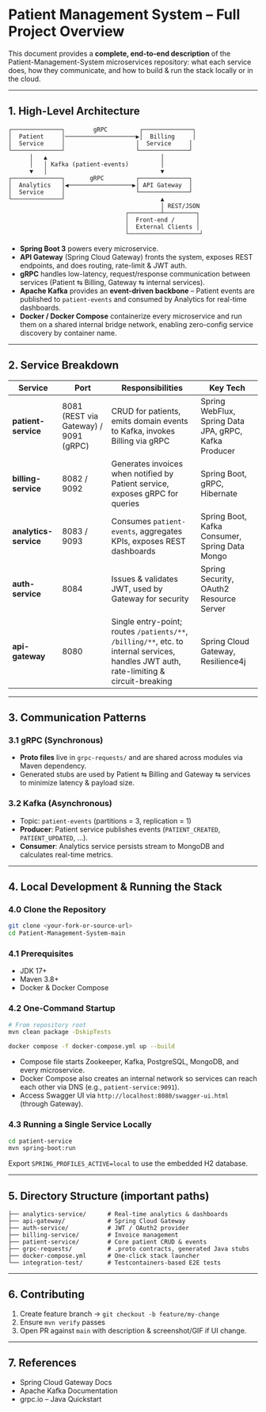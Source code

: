 # Patient Management System – Full Project Overview

This document provides a **complete, end-to-end description** of the Patient-Management-System microservices repository: what each service does, how they communicate, and how to build & run the stack locally or in the cloud.

---

## 1. High-Level Architecture

```
┌──────────────┐        gRPC         ┌──────────────┐
│  Patient     │────────────────────▶│  Billing     │
│  Service     │                    │  Service     │
└──────────────┘                    └──────────────┘
      │   ▲                                │
      │   │ Kafka (patient-events)         │
      ▼   │                                ▼
┌──────────────┐       gRPC         ┌──────────────┐
│  Analytics   │◀──────────────────▶│ API Gateway  │
│  Service     │                    └──────────────┘
└──────────────┘                           ▲
                                           │ REST/JSON
                                 ┌─────────┴─────────┐
                                 │  Front-end /      │
                                 │  External Clients │
                                 └────────────────────┘
```

* **Spring Boot 3** powers every microservice.
* **API Gateway** (Spring Cloud Gateway) fronts the system, exposes REST endpoints, and does routing, rate-limit & JWT auth.
* **gRPC** handles low-latency, request/response communication between services (Patient ⇆ Billing, Gateway ⇆ internal services).
* **Apache Kafka** provides an **event-driven backbone** – Patient events are published to `patient-events` and consumed by Analytics for real-time dashboards.
* **Docker / Docker Compose** containerize every microservice and run them on a shared internal bridge network, enabling zero-config service discovery by container name.

---

## 2. Service Breakdown

| Service | Port | Responsibilities | Key Tech |
|---------|------|------------------|----------|
| **patient-service** | 8081 (REST via Gateway) / 9091 (gRPC) | CRUD for patients, emits domain events to Kafka, invokes Billing via gRPC | Spring WebFlux, Spring Data JPA, gRPC, Kafka Producer |
| **billing-service** | 8082 / 9092 | Generates invoices when notified by Patient service, exposes gRPC for queries | Spring Boot, gRPC, Hibernate |
| **analytics-service** | 8083 / 9093 | Consumes `patient-events`, aggregates KPIs, exposes REST dashboards | Spring Boot, Kafka Consumer, Spring Data Mongo |
| **auth-service** | 8084 | Issues & validates JWT, used by Gateway for security | Spring Security, OAuth2 Resource Server |
| **api-gateway** | 8080 | Single entry-point; routes `/patients/**`, `/billing/**`, etc. to internal services, handles JWT auth, rate-limiting & circuit-breaking | Spring Cloud Gateway, Resilience4j |

---

## 3. Communication Patterns

### 3.1 gRPC (Synchronous)
* **Proto files** live in `grpc-requests/` and are shared across modules via Maven dependency.
* Generated stubs are used by Patient ⇆ Billing and Gateway ⇆ services to minimize latency & payload size.

### 3.2 Kafka (Asynchronous)
* Topic: `patient-events` (partitions = 3, replication = 1)
* **Producer**: Patient service publishes events (`PATIENT_CREATED`, `PATIENT_UPDATED`, …).
* **Consumer**: Analytics service persists stream to MongoDB and calculates real-time metrics.

---

## 4. Local Development & Running the Stack

### 4.0 Clone the Repository
```bash
git clone <your-fork-or-source-url>
cd Patient-Management-System-main
```

### 4.1 Prerequisites
* JDK 17+
* Maven 3.8+
* Docker & Docker Compose

### 4.2 One-Command Startup

```bash
# From repository root
mvn clean package -DskipTests

docker compose -f docker-compose.yml up --build
```
* Compose file starts Zookeeper, Kafka, PostgreSQL, MongoDB, and every microservice.
* Docker Compose also creates an internal network so services can reach each other via DNS (e.g., `patient-service:9091`).
* Access Swagger UI via `http://localhost:8080/swagger-ui.html` (through Gateway).

### 4.3 Running a Single Service Locally
```bash
cd patient-service
mvn spring-boot:run
```

Export `SPRING_PROFILES_ACTIVE=local` to use the embedded H2 database.

---

## 5. Directory Structure (important paths)

```
├── analytics-service/      # Real-time analytics & dashboards
├── api-gateway/            # Spring Cloud Gateway
├── auth-service/           # JWT / OAuth2 provider
├── billing-service/        # Invoice management
├── patient-service/        # Core patient CRUD & events
├── grpc-requests/          # .proto contracts, generated Java stubs
├── docker-compose.yml      # One-click stack launcher
└── integration-test/       # Testcontainers-based E2E tests
```

---

## 6. Contributing
1. Create feature branch → `git checkout -b feature/my-change`  
2. Ensure `mvn verify` passes  
3. Open PR against `main` with description & screenshot/GIF if UI change.

---

## 7. References
* Spring Cloud Gateway Docs  
* Apache Kafka Documentation  
* grpc.io – Java Quickstart 

